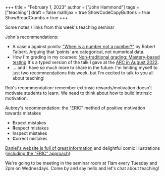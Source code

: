 +++
title = "February 1, 2023"
author = ["John Hammond"]
tags = ["teaching"]
draft = false
mathjax = true
ShowCodeCopyButtons = true
ShowBreadCrumbs = true
+++

Some notes / links from this week's teaching seminar
<!--more-->

John's recommendations: 
- A case a against points: ["When is a number not a number?"](https://gradingforgrowth.com/p/when-is-a-number-not-a-number) by Robert Talbert.  Arguing that 'points' are categorical, not numerical data.
- How I'm grading in my courses: [Non-traditional grading: Mastery-based testing](https://jmhammond.github.io/blog/non_traditional_grading1/)  It's a typed version of the talk I gave at the [ARC in August 2022](https://wichita.hosted.panopto.com/Panopto/Pages/Viewer.aspx?id=e5d0bcde-6686-47dd-bc22-aef3016c2966). 
- ... and I have so much more to share in the future. I'm limiting myself to just two recommendations this week, but I'm excited to talk to you all about teaching!

Rob's recommendation: remember extrinsic rewards/motivation doesn't motivate students to learn.  We need to think about how to build intrinsic motivation.

Aubrey's recommendation: the "ERIC" method of positive motivation towards mistakes
- **E**xpect mistakes
- **R**espect mistakes
- **I**nspect mistakes
- **C**orrect mistakes


[Daniel's website is full of great information](https://www.math.wichita.edu/~trousdale/) and delightful comic illustrations ([including the "ERIC" approach](https://www.math.wichita.edu/~trousdale/positive/))


We're going to be meeting in the seminar room at 11am every Tuesday and 2pm on Wednesdays. Come by and say hello and let's chat about teaching!